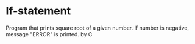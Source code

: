 # If-statement
Program that prints square root of a given number. If number is negative, message "ERROR" is printed. by C
